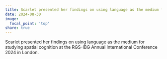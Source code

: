 ```yaml
---
title: Scarlet presented her findings on using language as the medium for studying spatial cognition at the RGS-IBG Annual International Conference 2024 in London
date: 2024-08-30
image:
  focal_point: 'top'
share: true
---
```


Scarlet presented her findings on using language as the medium for studying spatial cognition at the RGS-IBG Annual International Conference 2024 in London. 